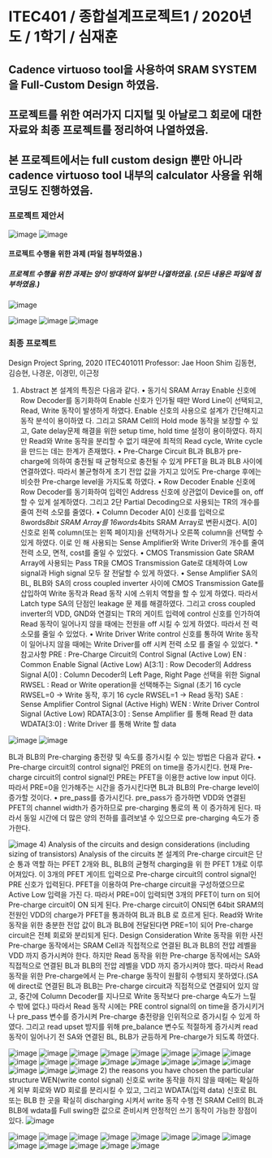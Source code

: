 # ITEC401 / 종합설계프로젝트1 / 2020년도 / 1학기 / 심재훈
## Cadence virtuoso tool을 사용하여 SRAM SYSTEM을 Full-Custom Design 하였음.
## 프로젝트를 위한 여러가지 디지털 및 아날로그 회로에 대한 자료와 최종 프로젝트를 정리하여 나열하였음.
## 본 프로젝트에서는 full custom design 뿐만 아니라 cadence virtuoso tool 내부의 calculator 사용을 위해 코딩도 진행하였음.

### 프로젝트 제안서
![image](https://user-images.githubusercontent.com/58419421/99411334-d432bd80-2936-11eb-892d-51bff8774aae.png)
![image](https://user-images.githubusercontent.com/58419421/99411377-e14fac80-2936-11eb-98b7-32900eabbc6b.png)

#### 프로젝트 수행을 위한 과제 (파일 첨부하였음.)
##### 프로젝트 수행을 위한 과제는 양이 방대하여 일부만 나열하였음. (모든 내용은 파일에 첨부하였음.)

![image](https://user-images.githubusercontent.com/58419421/99411998-984c2800-2937-11eb-97e9-14ea1bfaf384.png)

![image](https://user-images.githubusercontent.com/58419421/99411805-591dd700-2937-11eb-89da-10b49b75029c.png)
![image](https://user-images.githubusercontent.com/58419421/99411846-64710280-2937-11eb-84bf-53dc4150e85d.png)
![image](https://user-images.githubusercontent.com/58419421/99412179-c7629980-2937-11eb-912c-ac57f1fa7949.png)

### 최종 프로젝트
Design Project
Spring, 2020
ITEC401011
Professor: Jae Hoon Shim
김동현, 김승현, 나경운, 이경민, 이근정
1. Abstract
본 설계의 특징은 다음과 같다. • 동기식 SRAM Array
Enable 신호에 Row Decoder를 동기화하여 Enable 신호가 인가될 때만 Word Line이 선택되고, Read, Write 동작이 발생하게 하였다. Enable 신호의 사용으로 설계가 간단해지고 동작 분석이 용이하였
다. 그리고 SRAM Cell의 Hold mode 동작을 보장할 수 있고, Gate delay문제 해결을 위한 setup time,
hold time 설정이 용이하였다. 하지만 Read와 Write 동작을 분리할 수 없기 때문에 최적의 Read cycle,
Write cycle을 만드는 데는 한계가 존재했다.
• Pre-Charge Circuit
BL과 BLB가 pre-charge에 의하여 충전될 때 균형적으로 충전될 수 있게 PFET을 BL과 BLB 사이에
연결하였다. 따라서 불균형하게 초기 전압 값을 가지고 있어도 Pre-charge 후에는 비슷한 Pre-charge
level을 가지도록 하였다.
• Row Decoder
Enable 신호에 Row Decoder를 동기화하여 입력인 Address 신호에 상관없이 Device를 on, off 할 수
있게 설계하였다. 그리고 2단 Partial Decoding으로 사용되는 TR의 개수를 줄여 전력 소모를 줄였다.
• Column Decoder
A[0] 신호를 입력으로 8words*8bit SRAM Array를 16words*4bits SRAM Array로 변환시켰다. A[0]
신호로 왼쪽 column(또는 왼쪽 페이지)을 선택하거나 오른쪽 column을 선택할 수 있게 하였다. 이로 인
해 사용되는 Sense Amplifier와 Write Driver의 개수를 줄여 전력 소모, 면적, cost를 줄일 수 있었다.
• CMOS Transmission Gate
SRAM Array에 사용되는 Pass TR을 CMOS Transmission Gate로 대체하여 Low signal과 High
signal 모두 잘 전달할 수 있게 하였다.
• Sense Amplifier
SA의 BL, BLB와 SA의 cross coupled inverter 사이에 CMOS Transmission Gate를 삽입하여 Write
동작과 Read 동작 시에 스위치 역할을 할 수 있게 하였다. 따라서 Latch type SA의 단점인 leakage 문
제를 해결하였다. 그리고 cross coupled inverter의 VDD, GND와 연결되는 TR의 게이트 입력에
control 신호를 인가하여 Read 동작이 일어나지 않을 때에는 전원을 off 시킬 수 있게 하였다. 따라서 전
력 소모를 줄일 수 있었다. 
• Write Driver
Write control 신호를 통하여 Write 동작이 일어나지 않을 때에는 Write Driver를 off 시켜 전력 소모
를 줄일 수 있었다. *참고사항
PRE : Pre-Charge Circuit의 Control Signal (Active Low)
EN : Common Enable Signal (Active Low)
A[3:1] : Row Decoder의 Address Signal 
A[0] : Column Decoder의 Left Page, Right Page 선택을 위한 Signal 
RWSEL : Read or Write operation을 선택해주는 Signal
(초기 16 cycle RWSEL=0 -> Write 동작, 후기 16 cycle RWSEL=1 -> Read 동작)
SAE : Sense Amplifier Control Signal (Active High)
WEN : Write Driver Control Signal (Active Low)
RDATA[3:0] : Sense Amplifier 를 통해 Read 한 data
WDATA[3:0] : Write Driver 를 통해 Write 할 data


![image](https://user-images.githubusercontent.com/58419421/99412427-0d1f6200-2938-11eb-90b3-4b57db8b37a5.png)
![image](https://user-images.githubusercontent.com/58419421/99412449-13add980-2938-11eb-891c-0ace6223c877.png)

BL과 BLB의 Pre-charging 충전량 및 속도를 증가시킬 수 있는 방법은 다음과 같다.
• Pre-charge circuit의 control signal인 PRE의 on time을 증가시킨다. 현재 Pre-charge circuit의 control signal인 PRE는 PFET을 이용한 active low input 이다. 따라서
PRE=0을 인가해주는 시간을 증가시킨다면 BL과 BLB의 Pre-charge level이 증가할 것이다.
• pre_pass를 증가시킨다. pre_pass가 증가하면 VDD와 연결된 PFET의 channel width가 증가하므로 pre-charging 통로의 폭
이 증가하게 된다. 따라서 동일 시간에 더 많은 양의 전하를 흘려보낼 수 있으므로 pre-charging 속도가
증가한다.


![image](https://user-images.githubusercontent.com/58419421/99412530-2cb68a80-2938-11eb-9624-2d156f8e6fd3.png)
4) Analysis of the circuits and design considerations (including sizing of
transistors)
Analysis of the circuits
본 설계의 Pre-charge circuit은 단순 통과 역할 하는 PFET 2개와 BL, BLB의 균형적 charging을 위
한 PFET 1개로 이루어져있다. 이 3개의 PFET 게이트 입력으로 Pre-charge circuit의 control signal인
PRE 신호가 입력된다. PFET을 이용하여 Pre-charge circuit을 구성하였으므로 Active Low 입력을 가진
다. 따라서 PRE=0이 입력되면 3개의 PFET이 turn on 되어 Pre-charge circuit이 ON 되게 된다. Pre-charge circuit이 ON되면 64bit SRAM의 전원인 VDD의 charge가 PFET을 통과하여 BL과 BLB
로 흐르게 된다. Read와 Write 동작을 위한 충분한 전압 값이 BL과 BLB에 전달된다면 PRE=1이 되어
Pre-charge circuit은 전체 회로와 분리되게 된다. Design Consideration
Write 동작을 위한 사전 Pre-charge 동작에서는 SRAM Cell과 직접적으로 연결된 BL과 BLB의 전압
레벨을 VDD 까지 증가시켜야 한다. 하지만 Read 동작을 위한 Pre-charge 동작에서는 SA와 직접적으로
연결된 BL과 BLB의 전압 레벨을 VDD 까지 증가시켜야 했다. 따라서 Read 동작을 위한 Pre-charge에서
는 Pre-charge 동작이 원활히 수행되지 못하였다.(SA에 direct로 연결된 BL과 BLB는 Pre-charge
circuit과 직접적으로 연결되어 있지 않고, 중간에 Column Decoder를 지나므로 Write 동작보다
pre-charge 속도가 느릴 수 밖에 없다.)
따라서 Read 동작 시에는 PRE control signal의 on time을 증가시키거나 pre_pass 변수를 증가시켜
Pre-charge 충전량을 인위적으로 증가시킬 수 있게 하였다. 그리고 read upset 방지를 위해
pre_balance 변수도 적절하게 증가시켜 read 동작이 일어나기 전 SA와 연결된 BL, BLB가 균등하게
Pre-charge가 되도록 하였다. 


![image](https://user-images.githubusercontent.com/58419421/99412576-3f30c400-2938-11eb-8444-bdf4d7c52c2b.png)
![image](https://user-images.githubusercontent.com/58419421/99412593-435ce180-2938-11eb-81cd-a83e9e761a84.png)
![image](https://user-images.githubusercontent.com/58419421/99412611-4788ff00-2938-11eb-8eff-3ab20fa30dfa.png)
![image](https://user-images.githubusercontent.com/58419421/99412628-4c4db300-2938-11eb-87fa-a1cbf09d4bf7.png)
![image](https://user-images.githubusercontent.com/58419421/99412653-52439400-2938-11eb-9fdd-6ca60570e314.png)
![image](https://user-images.githubusercontent.com/58419421/99412676-57084800-2938-11eb-94ed-76f39ba410ee.png)
![image](https://user-images.githubusercontent.com/58419421/99412702-5ec7ec80-2938-11eb-9ab8-1ae0d2bb0cbc.png)
![image](https://user-images.githubusercontent.com/58419421/99412717-62f40a00-2938-11eb-913d-9c9148b0cdad.png)
![image](https://user-images.githubusercontent.com/58419421/99412729-66879100-2938-11eb-9a42-1dc52ecd3424.png)
![image](https://user-images.githubusercontent.com/58419421/99412739-6ab3ae80-2938-11eb-9743-b41735a95973.png)
![image](https://user-images.githubusercontent.com/58419421/99412765-6edfcc00-2938-11eb-90c3-734afe2fe19d.png)
![image](https://user-images.githubusercontent.com/58419421/99412785-730be980-2938-11eb-9ab5-7b7e70d9be37.png)
![image](https://user-images.githubusercontent.com/58419421/99412796-7606da00-2938-11eb-9ac9-b4f7f2d81fff.png)
![image](https://user-images.githubusercontent.com/58419421/99412810-799a6100-2938-11eb-9d67-9ac41e978383.png)
![image](https://user-images.githubusercontent.com/58419421/99412832-7dc67e80-2938-11eb-8865-d12777d12b8d.png)
![image](https://user-images.githubusercontent.com/58419421/99412847-81f29c00-2938-11eb-83b4-6a487c990879.png)
![image](https://user-images.githubusercontent.com/58419421/99412855-85862300-2938-11eb-8c96-7b3c2fb216c4.png)
![image](https://user-images.githubusercontent.com/58419421/99412883-8b7c0400-2938-11eb-8726-9b662dcd7722.png)
![image](https://user-images.githubusercontent.com/58419421/99412944-9afb4d00-2938-11eb-8c08-312627e4cbf3.png)
2) the reasons you have chosen the particular structure
WEN(write contol signal) 신호로 write 동작을 하지 않을 때에는 확실하게 외부 회로와 WD 회로를
분리시킬 수 있고, 그리고 WDATA(입력 data) 신호로 BL 또는 BLB 한 곳을 확실히 discharging 시켜서
write 동작 수행 전 SRAM Cell의 BL과 BLB에 wdata를 Full swing한 값으로 준비시켜 안정적인 쓰기
동작이 가능한 장점이 있다.
![image](https://user-images.githubusercontent.com/58419421/99412986-a6e70f00-2938-11eb-8f80-3c6d367155d7.png)

![image](https://user-images.githubusercontent.com/58419421/99413039-b23a3a80-2938-11eb-9db4-0cb91ccebdb4.png)
![image](https://user-images.githubusercontent.com/58419421/99413065-b8c8b200-2938-11eb-9b0c-e94c520ea6b2.png)
![image](https://user-images.githubusercontent.com/58419421/99413079-bd8d6600-2938-11eb-9f61-74cffbaf2cdb.png)
![image](https://user-images.githubusercontent.com/58419421/99413091-c2521a00-2938-11eb-9b78-0068dea8c555.png)
![image](https://user-images.githubusercontent.com/58419421/99413110-c67e3780-2938-11eb-8bfd-c27d928aa249.png)
![image](https://user-images.githubusercontent.com/58419421/99413123-c9792800-2938-11eb-81a7-2077dd583b79.png)
![image](https://user-images.githubusercontent.com/58419421/99413133-ce3ddc00-2938-11eb-8cd2-4bf5e7f6fb6d.png)
![image](https://user-images.githubusercontent.com/58419421/99413147-d1d16300-2938-11eb-8b20-138936809a06.png)
![image](https://user-images.githubusercontent.com/58419421/99413162-d564ea00-2938-11eb-8d67-b0e1098e89da.png)
![image](https://user-images.githubusercontent.com/58419421/99413171-d8f87100-2938-11eb-814e-85d2e6063994.png)
![image](https://user-images.githubusercontent.com/58419421/99413186-dd248e80-2938-11eb-888c-ef2ef7e3ba88.png)
![image](https://user-images.githubusercontent.com/58419421/99413196-e150ac00-2938-11eb-9806-2b0c88874ca8.png)
![image](https://user-images.githubusercontent.com/58419421/99413215-e57cc980-2938-11eb-8a6a-083cc8fd4daf.png)




